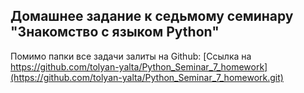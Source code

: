 ## Домашнее задание к седьмому семинару "Знакомство с языком Python"

Помимо папки все задачи залиты на Github: [Ссылка на https://github.com/tolyan-yalta/Python_Seminar_7_homework](https://github.com/tolyan-yalta/Python_Seminar_7_homework.git)

